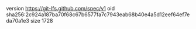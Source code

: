 version https://git-lfs.github.com/spec/v1
oid sha256:2c924a187ba70f68c67b6577fa7c7943eab68b40e4a5d12eef64ef7eda70a1e3
size 1728
